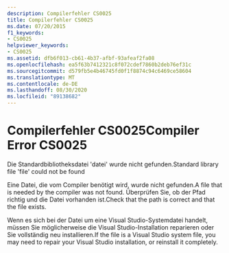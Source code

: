 ```yaml
---
description: Compilerfehler CS0025
title: Compilerfehler CS0025
ms.date: 07/20/2015
f1_keywords:
- CS0025
helpviewer_keywords:
- CS0025
ms.assetid: dfb6f013-cb61-4b37-afbf-93afeaf2fa08
ms.openlocfilehash: ea5f63b7412321c8f072cdef7860b2deb76ef31c
ms.sourcegitcommit: d579fb5e4b46745fd0f1f8874c94c6469ce58604
ms.translationtype: MT
ms.contentlocale: de-DE
ms.lasthandoff: 08/30/2020
ms.locfileid: "89138682"
---
```

# <a name="compiler-error-cs0025"></a><span data-ttu-id="eee5d-103">Compilerfehler CS0025</span><span class="sxs-lookup"><span data-stu-id="eee5d-103">Compiler Error CS0025</span></span>
<span data-ttu-id="eee5d-104">Die Standardbibliotheksdatei 'datei' wurde nicht gefunden.</span><span class="sxs-lookup"><span data-stu-id="eee5d-104">Standard library file 'file' could not be found</span></span>  
  
 <span data-ttu-id="eee5d-105">Eine Datei, die vom Compiler benötigt wird, wurde nicht gefunden.</span><span class="sxs-lookup"><span data-stu-id="eee5d-105">A file that is needed by the compiler was not found.</span></span> <span data-ttu-id="eee5d-106">Überprüfen Sie, ob der Pfad richtig und die Datei vorhanden ist.</span><span class="sxs-lookup"><span data-stu-id="eee5d-106">Check that the path is correct and that the file exists.</span></span>  
  
 <span data-ttu-id="eee5d-107">Wenn es sich bei der Datei um eine Visual Studio-Systemdatei handelt, müssen Sie möglicherweise die Visual Studio-Installation reparieren oder Sie vollständig neu installieren.</span><span class="sxs-lookup"><span data-stu-id="eee5d-107">If the file is a Visual Studio system file, you may need to repair your Visual Studio installation, or reinstall it completely.</span></span>
